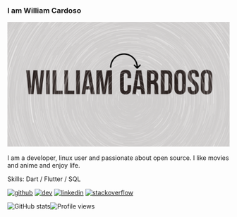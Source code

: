 ### I am William Cardoso
![](images/william-cardoso-banner.png)

I am a developer, linux user and passionate about open source. I like movies and anime and enjoy life. 

Skills: Dart / Flutter / SQL



[<img src='https://cdn.jsdelivr.net/npm/simple-icons@3.0.1/icons/github.svg' alt='github' height='40'>](https://github.com/williamcunhacardoso)  [<img src='https://cdn.jsdelivr.net/npm/simple-icons@3.0.1/icons/dev-dot-to.svg' alt='dev' height='40'>](https://dev.to/williamcunhacardoso)  [<img src='https://cdn.jsdelivr.net/npm/simple-icons@3.0.1/icons/linkedin.svg' alt='linkedin' height='40'>](https://www.linkedin.com/in/william-cunha-cardoso/)  [<img src='https://cdn.jsdelivr.net/npm/simple-icons@3.0.1/icons/stackoverflow.svg' alt='stackoverflow' height='40'>](https://stackoverflow.com/users/william-cunha-cardoso)  

![GitHub stats](https://github-readme-stats.vercel.app/api?username=williamcunhacardoso&show_icons=true)![Profile views](https://gpvc.arturio.dev/williamcunhacardoso)  